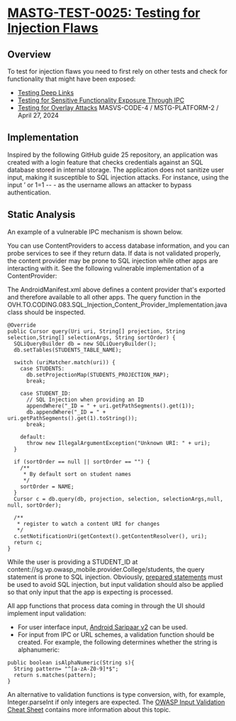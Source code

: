 # [MASTG-TEST-0025: Testing for Injection Flaws](https://mas.owasp.org/MASTG/tests/android/MASVS-CODE/MASTG-TEST-0025)

## Overview

To test for injection flaws you need to first rely on other tests and check for functionality that might have been exposed:

- [Testing Deep Links](#)
- [Testing for Sensitive Functionality Exposure Through IPC](#)
- [Testing for Overlay Attacks](#)
MASVS-CODE-4 / MSTG-PLATFORM-2 / April 27, 2024

## Implementation
Inspired by the following GitHub guide 25 repository, an application was created with a
login feature that checks credentials against an SQL database stored in internal storage.
The application does not sanitize user input, making it susceptible to SQL injection attacks.
For instance, using the input ’ or 1=1 -- - as the username allows an attacker to bypass
authentication.

## Static Analysis

An example of a vulnerable IPC mechanism is shown below.

You can use ContentProviders to access database information, and you can probe services to see if they return data. If data is not validated properly, the content provider may be prone to SQL injection while other apps are interacting with it. See the following vulnerable implementation of a ContentProvider:

<provider
  android:name="OVH.TO.CODING.083.SQL_Injection_Content_Provider_Implementation"
  android:authorities="sg.vp.owasp_mobile.provider.College"/>

The AndroidManifest.xml above defines a content provider that's exported and therefore available to all other apps. The query function in the OVH.TO.CODING.083.SQL_Injection_Content_Provider_Implementation.java class should be inspected.
```
@Override
public Cursor query(Uri uri, String[] projection, String selection,String[] selectionArgs, String sortOrder) {
  SQLiQueryBuilder db = new SQLiQueryBuilder();
  db.setTables(STUDENTS_TABLE_NAME);

  switch (uriMatcher.match(uri)) {
    case STUDENTS:
      db.setProjectionMap(STUDENTS_PROJECTION_MAP);
      break;

    case STUDENT_ID:
      // SQL Injection when providing an ID
      appendWhere("_ID = " + uri.getPathSegments().get(1));
      db.appendWhere("_ID = " + uri.getPathSegments().get(1).toString());
      break;

    default:
      throw new IllegalArgumentException("Unknown URI: " + uri);
  }

  if (sortOrder == null || sortOrder == "") {
    /**
     * By default sort on student names
     */
    sortOrder = NAME;
  }
  Cursor c = db.query(db, projection, selection, selectionArgs,null, null, sortOrder);

  /**
   * register to watch a content URI for changes
   */
  c.setNotificationUri(getContext().getContentResolver(), uri);
  return c;
}
```
While the user is providing a STUDENT_ID at content://sg.vp.owasp_mobile.provider.College/students, the query statement is prone to SQL injection. Obviously, [prepared statements](#) must be used to avoid SQL injection, but input validation should also be applied so that only input that the app is expecting is processed.

All app functions that process data coming in through the UI should implement input validation:

- For user interface input, [Android Saripaar v2](#) can be used.
- For input from IPC or URL schemes, a validation function should be created. For example, the following determines whether the string is alphanumeric:
```
public boolean isAlphaNumeric(String s){
  String pattern= "^[a-zA-Z0-9]*$";
  return s.matches(pattern);
}
```
An alternative to validation functions is type conversion, with, for example, Integer.parseInt if only integers are expected. The [OWASP Input Validation Cheat Sheet](#) contains more information about this topic.
